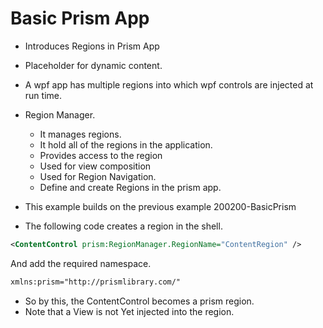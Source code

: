 # Basic Prism App
- Introduces Regions in Prism App
- Placeholder for dynamic content. 
- A wpf app has multiple regions into which wpf controls are injected at run time.
- Region Manager. 
  - It manages regions. 
  - It hold all of the regions in the application.
  - Provides access to the region
  - Used for view composition
  - Used for Region Navigation.
  - Define and create Regions in the prism app.

- This example builds on the previous example 200200-BasicPrism

- The following code creates a region in the shell.
```xml
<ContentControl prism:RegionManager.RegionName="ContentRegion" />
```

And add the required namespace.

```xml
xmlns:prism="http://prismlibrary.com/"
```

- So by this, the ContentControl becomes a prism region.
- Note that a View is not Yet injected into the region. 